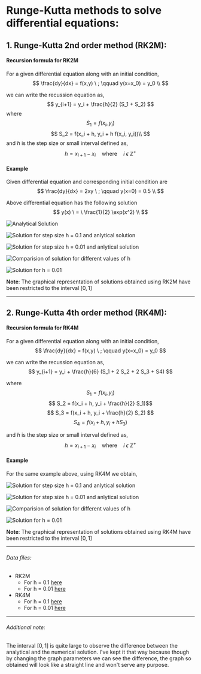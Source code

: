 # Runge-Kutta methods to solve differential equations:

## 1. Runge-Kutta 2nd order method (RK2M):
#### Recursion formula for RK2M

For a given differential equation along with an initial condition,
$$
\frac{dy}{dx} = f(x,y) \ ; \qquad y(x=x_0) = y_0 \\
$$

we can write the recussion equation as,
$$
y_{i+1} = y_i + \frac{h}{2} (S_1 + S_2)
$$
where 
$$
S_1 = f(x_i, y_i)  $$ 
$$
S_2  = f(x_i + h, y_i + h f(x_i, y_i))\\
$$
and _h_ is the step size or small interval defined as,
$$
    h = x_{i+1} - x_i \quad \text{where} \quad i \ \epsilon \ \mathbb{Z^+} 
$$

#### Example
Given differential equation and corresponding initial condition are 
$$
\frac{dy}{dx} = 2xy \ ; \qquad y(x=0) = 0.5 \\
$$

Above differential equation has the following solution
$$
y(x) \ = \ \frac{1}{2} \exp(x^2) \\
$$

![Analytical Solution](analytical.png)

![Solution for step size h = 0.1 and anlytical solution](rkm21.png)

![Solution for step size h = 0.01 and anlytical solution](rkm22.png)

![Comparision of solution for different values of h](rkm2_comparision.png)

![Solution for h = 0.01](rkm2.png)


**Note**: The graphical representation of solutions obtained using RK2M have been restricted to the interval $[0,1]$

---

## 2. Runge-Kutta 4th order method (RK4M):
#### Recursion formula for RK4M

For a given differential equation along with an initial condition,
$$
\frac{dy}{dx} = f(x,y) \ ; \qquad y(x=x_0) = y_0 
$$

we can write the recussion equation as,
$$
y_{i+1} = y_i + \frac{h}{6} (S_1 + 2 S_2 + 2 S_3 + S4)
$$

where 
$$
S_1 = f(x_i, y_i) $$
$$
S_2  = f(x_i + h, y_i + \frac{h}{2} S_1)$$
$$
S_3 =  f(x_i + h, y_i + \frac{h}{2} S_2) $$
$$
S_4 =  f(x_i + h, y_i + h S_3)
$$

and $h$ is the step size or small interval defined as,
$$
    h = x_{i+1} - x_i \quad \text{where} \quad i \ \epsilon \ \mathbb{Z^+} 
$$

#### Example 
For the same example above, using RK4M we obtain,

![Solution for step size h = 0.1 and anlytical solution](rkm41.png)

![Solution for step size h = 0.01 and anlytical solution](rkm42.png)

![Comparision of solution for different values of h](rkm4_comparision.png)

![Solution for h = 0.01](rkm4.png)

**Note**: The graphical representation of solutions obtained using RK4M have been restricted to the interval $[0,1]$

---

###### Data files:
- RK2M
    - For h = 0.1 [here](rkm21.txt)
    - For h = 0.01 [here](rkm22.txt)
- RK4M
    - For h = 0.1 [here](rkm41.txt)
    - For h = 0.01 [here](rkm42.txt)

---

###### Additional note:
The interval $[0,1]$ is quite large to observe the difference between the analytical and the numerical solution. I've kept it that way because though by changing the graph parameters we can see the difference, the graph so obtained will look like a straight line and won't serve any purpose.
